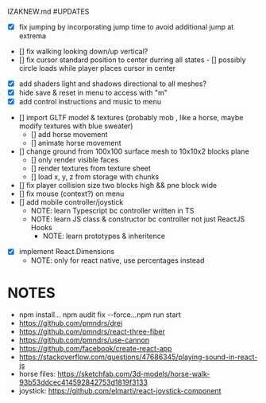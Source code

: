 IZAKNEW.md
#UPDATES
- [x] fix jumping by incorporating jump time to avoid additional jump at extrema
- [] fix walking looking down/up vertical?
- [] fix cursor standard position to center durring all states
		- [] possibly circle loads while player places cursor in center
- [x] add shaders light and shadows directional to all meshes? 
- [x] hide save & reset in menu to access with "m"
- [x] add control instructions and music to menu
- [] import GLTF model & textures (probably mob , like a horse, maybe modify textures with blue sweater)
	- [] add horse movement 
	- [] animate horse movement
- [] change ground from 100x100 surface mesh to 10x10x2 blocks plane
	- [] only render visible faces
	- [] render textures from texture sheet
	- [] load x, y, z from storage with chunks
- [] fix player collision size two blocks high && pne block wide
- [] fix mouse (context?) on menu
- [] add mobile controller/joystick
	- NOTE: learn Typescript bc controller written in TS
	- NOTE: learn JS class & constructor bc controller not just ReactJS Hooks
		- NOTE: learn prototypes & inheritence
- [x] implement React.Dimensions
	- NOTE: only for react native, use percentages instead


# NOTES
- npm install... npm audit fix --force...npm run start
- https://github.com/pmndrs/drei
- https://github.com/pmndrs/react-three-fiber
- https://github.com/pmndrs/use-cannon
- https://github.com/facebook/create-react-app
- https://stackoverflow.com/questions/47686345/playing-sound-in-react-js
- horse files: https://sketchfab.com/3d-models/horse-walk-93b53ddcec414592842753d1819f3133
- joystick: https://github.com/elmarti/react-joystick-component